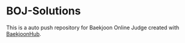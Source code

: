 # BOJ-Solutions
This is a auto push repository for Baekjoon Online Judge created with [BaekjoonHub](https://github.com/BaekjoonHub/BaekjoonHub).
